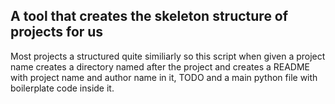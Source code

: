 ## A tool that creates the skeleton structure of projects for us

Most projects a structured quite similiarly so this script when given a project name creates a directory named after the project and creates a README with project name and author name in it, TODO and a main python file with boilerplate code inside it.
